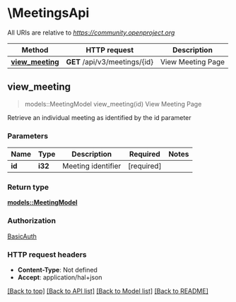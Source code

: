 # \MeetingsApi

All URIs are relative to *https://community.openproject.org*

Method | HTTP request | Description
------------- | ------------- | -------------
[**view_meeting**](MeetingsApi.md#view_meeting) | **GET** /api/v3/meetings/{id} | View Meeting Page



## view_meeting

> models::MeetingModel view_meeting(id)
View Meeting Page

Retrieve an individual meeting as identified by the id parameter

### Parameters


Name | Type | Description  | Required | Notes
------------- | ------------- | ------------- | ------------- | -------------
**id** | **i32** | Meeting identifier | [required] |

### Return type

[**models::MeetingModel**](MeetingModel.md)

### Authorization

[BasicAuth](../README.md#BasicAuth)

### HTTP request headers

- **Content-Type**: Not defined
- **Accept**: application/hal+json

[[Back to top]](#) [[Back to API list]](../README.md#documentation-for-api-endpoints) [[Back to Model list]](../README.md#documentation-for-models) [[Back to README]](../README.md)

